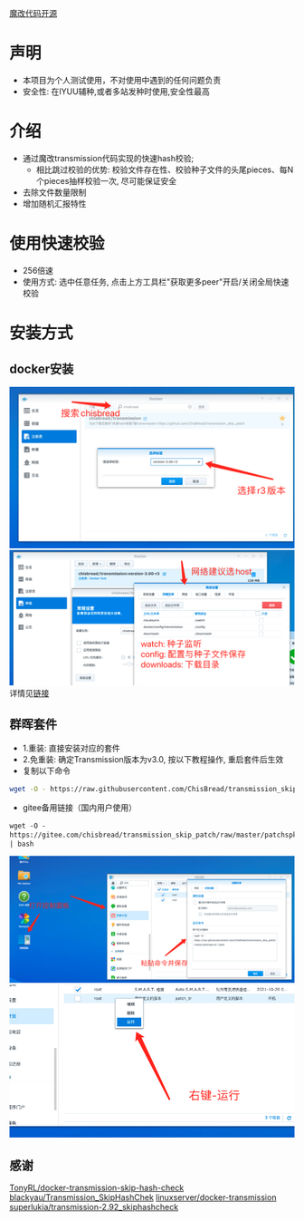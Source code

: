 [魔改代码开源](https://github.com/ChisBread/transmission_pt_edition)
# 声明
- 本项目为个人测试使用，不对使用中遇到的任何问题负责
- 安全性: 在IYUU辅种,或者多站发种时使用,安全性最高
# 介绍
- 通过魔改transmission代码实现的快速hash校验; 
    - 相比跳过校验的优势: 校验文件存在性、校验种子文件的头尾pieces、每N个pieces抽样校验一次, 尽可能保证安全
- 去除文件数量限制
- 增加随机汇报特性
# 使用快速校验
- 256倍速
- 使用方式: 选中任意任务, 点击上方工具栏"获取更多peer"开启/关闭全局快速校验
# 安装方式
## docker安装
![image](https://github.com/ChisBread/transmission_skip_patch/raw/master/%20resource/docker_1.png)
![image](https://github.com/ChisBread/transmission_skip_patch/raw/master/%20resource/docker_2.png)
详情见[链接](https://hub.docker.com/repository/docker/chisbread/transmission)
## 群晖套件
- 1.重装: 直接安装对应的套件
- 2.免重装: 确定Transmission版本为v3.0, 按以下教程操作, 重启套件后生效
- 复制以下命令
```bash
wget -O - https://raw.githubusercontent.com/ChisBread/transmission_skip_patch/master/patchspk.sh | bash
```
- gitee备用链接（国内用户使用）
```
wget -O - https://gitee.com/chisbread/transmission_skip_patch/raw/master/patchspk.sh | bash
```
![image](https://github.com/ChisBread/transmission_skip_patch/raw/master/%20resource/patch_1.jpg)
![image](https://github.com/ChisBread/transmission_skip_patch/raw/master/%20resource/patch_2.jpg)

## 感谢
[TonyRL/docker-transmission-skip-hash-check](https://github.com/TonyRL/docker-transmission-skip-hash-check)
[blackyau/Transmission_SkipHashChek](https://github.com/blackyau/Transmission_SkipHashChek/)
[linuxserver/docker-transmission](https://github.com/linuxserver/docker-transmission)
[superlukia/transmission-2.92_skiphashcheck](https://github.com/superlukia/transmission-2.92_skiphashcheck)